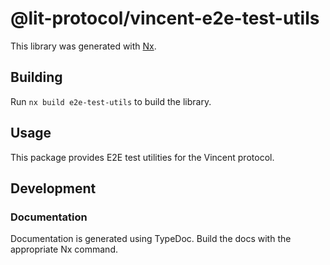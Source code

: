 # @lit-protocol/vincent-e2e-test-utils

This library was generated with [Nx](https://nx.dev).

## Building

Run `nx build e2e-test-utils` to build the library.

## Usage

This package provides E2E test utilities for the Vincent protocol.

## Development

### Documentation

Documentation is generated using TypeDoc. Build the docs with the appropriate Nx command.
